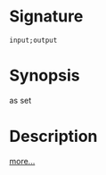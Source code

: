 # Signature
```vikid-signature
input;output
```

# Synopsis
as set

# Description

[more...](https://en.wikipedia.org/wiki/Set_(mathematics))